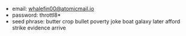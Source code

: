 - email: whalefin00@atomicmail.io
- password: throttl8*
- seed phrase: butter crop bullet poverty joke boat galaxy later afford strike evidence arrive
